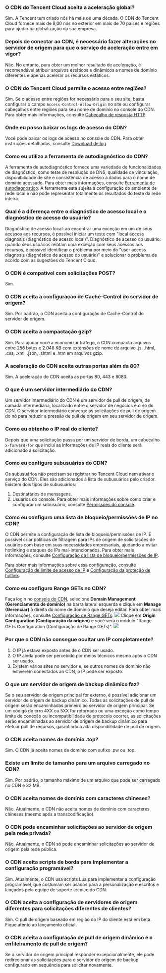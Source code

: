 [](id:q1)
### O CDN do Tencent Cloud aceita a aceleração global?
Sim. A Tencent tem criado nós há mais de uma década. O CDN do Tencent Cloud fornece mais de 8,00 nós no exterior em mais de 70 países e regiões para ajudar na globalização da sua empresa.

[](id:q2)
### Depois de conectar ao CDN, é necessário fazer alterações no servidor de origem para que o serviço de aceleração entre em vigor?
Não. No entanto, para obter um melhor resultado de aceleração, é recomendável atribuir arquivos estáticos e dinâmicos a nomes de domínio diferentes e apenas acelerar os recursos estáticos.

[](id:q3)
### O CDN do Tencent Cloud permite o acesso entre regiões?
Sim. Se o acesso entre regiões for necessário para o seu site, basta configurar o campo `Access-Control-Allow-Origin` no site ou configurar cabeçalhos entre regiões para seu nome de domínio no console do CDN. Para obter mais informações, consulte [Cabeçalho de resposta HTTP](https://intl.cloud.tencent.com/document/product/228/35320).

[](id:q4)
### Onde eu posso baixar os logs de acesso do CDN?
Você pode baixar os logs de acesso no console do CDN. Para obter instruções detalhadas, consulte [Download de log](https://intl.cloud.tencent.com/document/product/228/6316).

[](id:q5)
### Como eu utilizo a ferramenta de autodiagnóstico do CDN?
A ferramenta de autodiagnóstico fornece uma variedade de funcionalidades de diagnóstico, como teste de resolução de DNS, qualidade de vinculação, disponibilidade de site e consistência de acesso a dados para o nome de domínio acessado. Para obter mais informações, consulte [Ferramenta de autodiagnóstico](https://intl.cloud.tencent.com/document/product/228/6304). A ferramenta está sujeita à configuração do ambiente de rede local e não pode representar totalmente os resultados do teste da rede inteira.

[](id:q6)
### Qual é a diferença entre o diagnóstico de acesso local e o diagnóstico de acesso do usuário?
Diagnóstico de acesso local: ao encontrar uma exceção em um de seus acessos aos recursos, é possível iniciar um teste com "local access diagnosis (diagnóstico de acesso local)".
Diagnóstico de acesso do usuário: quando seus usuários relatam uma exceção com seus acessos aos recursos, é possível identificar o problema por meio do "user access diagnosis (diagnóstico de acesso do usuário)" e solucionar o problema de acordo com as sugestões do Tencent Cloud.

[](id:q7)
### O CDN é compatível com solicitações POST?
Sim.

[](id:q8)
### O CDN aceita a configuração de Cache-Control do servidor de origem?
Sim. Por padrão, o CDN aceita a configuração de Cache-Control do servidor de origem.

[](id:q9)
### O CDN aceita a compactação gzip?
Sim. Para ajudar você a economizar tráfego, o CDN compacta arquivos entre 256 bytes e 2.048 KB com extensões de nome de arquivo .js, .html, .css, .xml, .json, .shtml e .htm em arquivos gzip.

[](id:q10)
### A aceleração do CDN aceita outras portas além da 80?
Sim. A aceleração do CDN aceita as portas 80, 443 e 8080.

[](id:q11)
### O que é um servidor intermediário do CDN?
Um servidor intermediário do CDN é um servidor de pull de origem, de camada intermediária, localizado entre o servidor de negócios e o nó do CDN. O servidor intermediário converge as solicitações de pull de origem do nó para reduzir a pressão de pull de origem em seu servidor de origem.

[](id:q12)
### Como eu obtenho o IP real do cliente?
Depois que uma solicitação passa por um servidor de borda, um cabeçalho `x-forward-for` que inclui as informações de IP reais do cliente será adicionado à solicitação.

[](id:q13)
### Como eu configuro subusuários do CDN?
Os subusuários não precisam se registrar no Tencent Cloud nem ativar o serviço do CDN. Eles são adicionados à lista de subusuários pelo criador. Existem dois tipos de subusuários:
1. Destinatários de mensagens.
2. Usuários do console. Para obter mais informações sobre como criar e configurar um subusuário, consulte [Permissões do console](https://intl.cloud.tencent.com/document/product/228/35229).

[](id:q14)
### Como eu configuro uma lista de bloqueio/permissões de IP no CDN?
O CDN permite a configuração de lista de bloqueio/permissões de IP. É possível criar políticas de filtragem para IPs de origem de solicitações de usuários com base em suas necessidades empresariais, ajudando a evitar hotlinking e ataques de IPs mal-intencionados. Para obter mais informações, consulte [Configuração da lista de bloqueio/permissões de IP](https://intl.cloud.tencent.com/document/product/228/6298).

Para obter mais informações sobre essa configuração, consulte [Configuração de limite de acesso de IP](https://intl.cloud.tencent.com/document/product/228/6420) e [Configuração da proteção de hotlink](https://intl.cloud.tencent.com/document/product/228/6292).

[](id:q15)
### Como eu configuro Range GETs no CDN?
Faça login no [console do CDN](https://console.cloud.tencent.com/cdn), selecione **Domain Management (Gerenciamento de domínio)** na barra lateral esquerda e clique em **Manage (Gerenciar)** à direita do nome de domínio que deseja editar. Para obter mais informações, consulte [Configuração de Range GETs](https://intl.cloud.tencent.com/document/product/228/7184). 
![](https://main.qcloudimg.com/raw/af642b65bed86a97fadaf229e26aceac.png)
Clique em **Origin Configuration (Configuração da origem)** e você verá o módulo "Range GETs Configuration (Configuração de Range GETs)". ![](https://main.qcloudimg.com/raw/79d08718f1399b735b9b2dc804bf383e.png)

[](id:q16)
### Por que o CDN não consegue ocultar um IP completamente?
1. O IP já estava exposto antes de o CDN ser usado.
2. O IP ainda pode ser percebido por meios técnicos mesmo após o CDN ser usado.
3. Existem vários sites no servidor e, se outros nomes de domínio não estiverem conectados ao CDN, o IP pode ser exposto.

[](id:q17)
### O que um servidor de origem de backup dinâmico faz?
Se o seu servidor de origem principal for externo, é possível adicionar um servidor de origem de backup dinâmico. Todas as solicitações de pull de origem serão encaminhadas primeiro ao servidor de origem principal. Se um código de erro 4XX ou 5XX for retornado ou uma exceção como tempo limite de conexão ou incompatibilidade de protocolo ocorrer, as solicitações serão encaminhadas ao servidor de origem de backup dinâmico para efetuar pull de recursos, garantindo a alta disponibilidade de pull de origem.

[](id:q18)
### O CDN aceita nomes de domínio .top?
Sim. O CDN já aceita nomes de domínio com sufixo .pw ou .top.

[](id:q19)
### Existe um limite de tamanho para um arquivo carregado no CDN?
Sim. Por padrão, o tamanho máximo de um arquivo que pode ser carregado no CDN é 32 MB.

[](id:q20)
### O CDN aceita nomes de domínio com caracteres chineses?
Não. Atualmente, o CDN não aceita nomes de domínio com caracteres chineses (mesmo após a transcodificação).

[](id:q21)
### O CDN pode encaminhar solicitações ao servidor de origem pela rede privada?
Não. Atualmente, o CDN só pode encaminhar solicitações ao servidor de origem pela rede pública.

[](id:q22)
### O CDN aceita scripts de borda para implementar a configuração programável?
Sim. Atualmente, o CDN usa scripts Lua para implementar a configuração programável, que costumam ser usados para a personalização e escritos e lançados pela equipe de suporte técnico do CDN.

[](id:q23)
### O CDN aceita a configuração de servidores de origem diferentes para solicitações diferentes de clientes?
Sim. O pull de origem baseado em região do IP do cliente está em beta. Fique atento ao lançamento oficial.

[](id:q24)
### O CDN aceita a configuração de pull de origem dinâmico e o enfileiramento de pull de origem?
Se o servidor de origem principal responder excepcionalmente, ele pode redirecionar as solicitações para o servidor de origem de backup configurado em sequência para solicitar novamente.
